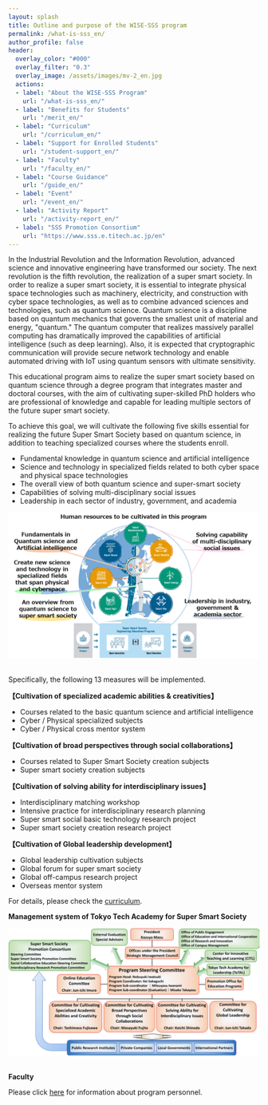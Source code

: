 ```yaml
---
layout: splash
title: Outline and purpose of the WISE-SSS program
permalink: /what-is-sss_en/
author_profile: false
header:
  overlay_color: "#000"
  overlay_filter: "0.3"
  overlay_image: /assets/images/mv-2_en.jpg
  actions:
  - label: "About the WISE-SSS Program"
    url: "/what-is-sss_en/"
  - label: "Benefits for Students"
    url: "/merit_en/"
  - label: "Curriculum"
    url: "/curriculum_en/"
  - label: "Support for Enrolled Students"
    url: "/student-support_en/"
  - label: "Faculty"
    url: "/faculty_en/"
  - label: "Course Guidance"
    url: "/guide_en/"
  - label: "Event"
    url: "/event_en/"
  - label: "Activity Report"
    url: "/activity-report_en/"
  - label: "SSS Promotion Consortium"
    url: "https://www.sss.e.titech.ac.jp/en"
---
```


In the Industrial Revolution and the Information Revolution, advanced science and innovative engineering have transformed our society. The next revolution is the fifth revolution, the realization of a super smart society. In order to realize a super smart society, it is essential to integrate physical space technologies such as machinery, electricity, and construction with cyber space technologies, as well as to combine advanced sciences and technologies, such as quantum science. Quantum science is a discipline based on quantum mechanics that governs the smallest unit of material and energy, "quantum." The quantum computer that realizes massively parallel computing has dramatically improved the capabilities of artificial intelligence (such as deep learning). Also, it is expected that cryptographic communication will provide secure network technology and enable automated driving with IoT using quantum sensors with ultimate sensitivity.

This educational program aims to realize the super smart society based on quantum science through a degree program that integrates master and doctoral courses, with the aim of cultivating super-skilled PhD holders who are professional of knowledge and capable for leading multiple sectors of the future super smart society.

To achieve this goal, we will cultivate the following five skills essential for realizing the future Super Smart Society based on quantum science, in addition to teaching specialized courses where the students enroll.

* Fundamental knowledge in quantum science and artificial intelligence
* Science and technology in specialized fields related to both cyber space and physical space technologies
* The overall view of both quantum science and super-smart society
* Capabilities of solving multi-disciplinary social issues
* Leadership in each sector of industry, government, and academia

<div style="text-align:center"><img src="/assets/images/5o-en.png" /></div>

<br>

Specifically, the following 13 measures will be implemented.

**【Cultivation of specialized academic abilities & creativities】**

* Courses related to the basic quantum science and artificial intelligence
* Cyber / Physical specialized subjects
* Cyber / Physical cross mentor system

**【Cultivation of broad perspectives through social collaborations】**

* Courses related to Super Smart Society creation subjects
* Super smart society creation subjects

**【Cultivation of solving ability for interdisciplinary issues】**

* Interdisciplinary matching workshop
* Intensive practice for interdisciplinary research planning
* Super smart social basic technology research project
* Super smart society creation research project

**【Cultivation of Global leadership development】**

* Global leadership cultivation subjects
* Global forum for super smart society
* Global off-campus research project
* Overseas mentor system

For details, please check the [curriculum](/curriculum_en/).

**Management system of Tokyo Tech Academy for Super Smart Society**

<div style="text-align:center"><img src="/assets/images/org_en.png" /></div><br>

**Faculty**

Please click [here](/faculty_en/) for information about program personnel.
